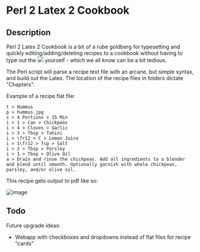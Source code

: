 # Perl 2 Latex 2 Cookbook

## Description

Perl 2 Latex 2 Cookbook is a bit of a rube goldberg for typesetting and quickly editing/adding/deleting recipes to a cookbook without having to type out the <img src="https://latex.codecogs.com/gif.latex?\LaTeX" /> yourself - which we all know can be a bit tedious.

The Perl script will parse a recipe text file with an arcane, but simple syntax, and build out the Latex. The location of the recipe files in folders dictate "Chapters".

Example of a recipe flat file:
```
t > Hummus
p > hummus.jpg
s > 4 Portions > 15 Min
i > 1 > Can > Chickpeas
i > 4 > Cloves > Garlic
i > 3 > Tbsp > Tahini
i > \fr12 > C > Lemon Juice
i > 1\fr12 > Tsp > Salt
i > 2 > Tbsp > Parsley
i > 1 > Tbsp > Olive Oil
a > Drain and rinse the chickpeas. Add all ingredients to a blender and blend until smooth. Optionally garnish with whole chickpeas, parsley, and/or olive oil.
```

This recipe gets output to pdf like so:

![image](https://user-images.githubusercontent.com/8180630/55278398-2f3b1b00-52e2-11e9-908c-a646c570e2dc.png)

## Todo

Future upgrade ideas:
- Webapp with checkboxes and dropdowns instead of flat files for recipe "cards"
